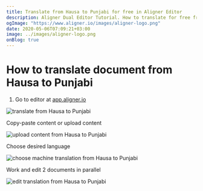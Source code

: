 ```yaml
---
title: Translate from Hausa to Punjabi for free in Aligner Editor
description: Aligner Dual Editor Tutorial. How to translate for free from Hausa to Punjabi. Aligner is multilingual document management platform. 
ogImage: "https://www.aligner.io/images/aligner-logo.png"
date: 2020-05-06T07:09:21+03:00
image: ../images/aligner-logo.png
onBlog: true
---
```


# How to translate document from Hausa to Punjabi

1. Go to editor at [app.aligner.io](https://app.aligner.io "Aligner App web page")

![translate from Hausa to Punjabi](../aligner-blank-editor.png "translate from Hausa to Punjabi")

Copy-paste content or upload content

![upload content from Hausa to Punjabi](../aligner-uploaded-document.png "upload content from Hausa to Punjabi")

Choose desired language

![choose machine translation from Hausa to Punjabi](../aligner-language-dropdown.png "choose machine translation from Hausa to Punjabi")

Work and edit 2 documents in parallel

![edit translation from Hausa to Punjabi](../aligner-double-sitded-editor.png "edit translation from Hausa to Punjabi")

